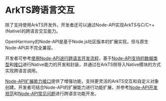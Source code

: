 # ArkTS跨语言交互

除了支持使用ArkTS开发外，开发者还可以通过Node-API实现ArkTS与C/C++(Native)的跨语言交互能力。

OpenHarmony的Node-API是基于Node.js社区版本的扩展实现，但与原生Node-API并不完全兼容。

开发者可参考[使用Node-API进行跨语言开发流程](../napi/use-napi-process.md)，基于[Node-API支持的数据类型](../napi/napi-data-types-interfaces.md#node-api的数据类型)和[接口](../reference/native-lib/napi.md)进行Native能力的开发和封装，并通过在ArkTS侧导入Native模块的方式实现跨语言调用。

[Node-API扩展能力接口](../napi/use-napi-about-extension.md)提供了增强功能，支持更灵活的ArkTS交互和自定义对象创建。开发者可结合Node-API的扩展能力进行功能扩展，并参考[Node-API开发规范](../napi/napi-guidelines.md)和[Node-API常见问题](../napi/use-napi-faqs.md)进行跨语言功能开发。
